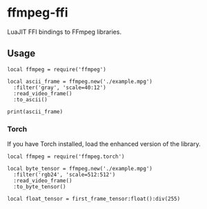 # ffmpeg-ffi

LuaJIT FFI bindings to FFmpeg libraries.

## Usage

    local ffmpeg = require('ffmpeg')

    local ascii_frame = ffmpeg.new('./example.mpg')
      :filter('gray', 'scale=40:12')
      :read_video_frame()
      :to_ascii()

    print(ascii_frame)

### Torch

If you have Torch installed, load the enhanced version of the library.

    local ffmpeg = require('ffmpeg.torch')

    local byte_tensor = ffmpeg.new('./example.mpg')
      :filter('rgb24', 'scale=512:512')
      :read_video_frame()
      :to_byte_tensor()

    local float_tensor = first_frame_tensor:float():div(255)
